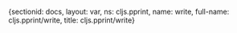 {sectionid: docs, layout: var, ns: cljs.pprint, name: write, full-name: cljs.pprint/write,
  title: cljs.pprint/write}
